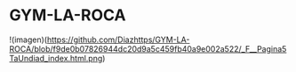 # GYM-LA-ROCA
!(imagen)(https://github.com/Diazhttps/GYM-LA-ROCA/blob/f9de0b07826944dc20d9a5c459fb40a9e002a522/_F__Pagina5TaUndiad_index.html.png)

